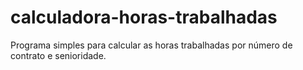 # calculadora-horas-trabalhadas
Programa simples para calcular as horas trabalhadas por número de contrato e senioridade.
